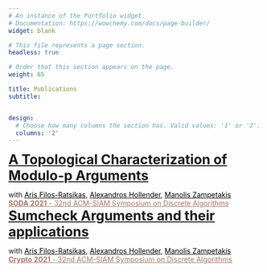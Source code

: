 ```yaml
---
# An instance of the Portfolio widget.
# Documentation: https://wowchemy.com/docs/page-builder/
widget: blank

# This file represents a page section.
headless: true

# Order that this section appears on the page.
weight: 65

title: Publications
subtitle: 


design:
  # Choose how many columns the section has. Valid values: '1' or '2'.
  columns: '2'
---
```


<a href="https://arxiv.org/abs/2003.11974" style="font-size:20pt; font-weight:bold">
    A Topological Characterization of Modulo-p Arguments </a>
<p> with 
    <a href="http://www.arisfilosratsikas.com/" style="color:black">Aris Filos-Ratsikas</a>, 
    <a href="https://www.cs.ox.ac.uk/people/alexandros.hollender/" style="color:black">Alexandros Hollender</a>,
    <a href="https://mzampet.com" style="color:black">Manolis Zampetakis</a>
<br> <a href="https://www.siam.org/conferences/cm/conference/soda21" style="color:#a57868">
    <b>SODA 2021</b> - 32nd ACM-SIAM Symposium on Discrete Algorithms</a>
    
    
<a href="https://eprint.iacr.org/2021/333" style="font-size:20pt; font-weight:bold">
    Sumcheck Arguments and their applications </a>
<p> with 
    <a href="http://www.arisfilosratsikas.com/" style="color:black">Aris Filos-Ratsikas</a>, 
    <a href="https://www.cs.ox.ac.uk/people/alexandros.hollender/" style="color:black">Alexandros Hollender</a>,
    <a href="https://mzampet.com" style="color:black">Manolis Zampetakis</a>
<br> <a href="https://www.siam.org/conferences/cm/conference/soda21" style="color:#a57868">
    <b>Crypto 2021</b> - 32nd ACM-SIAM Symposium on Discrete Algorithms</a>